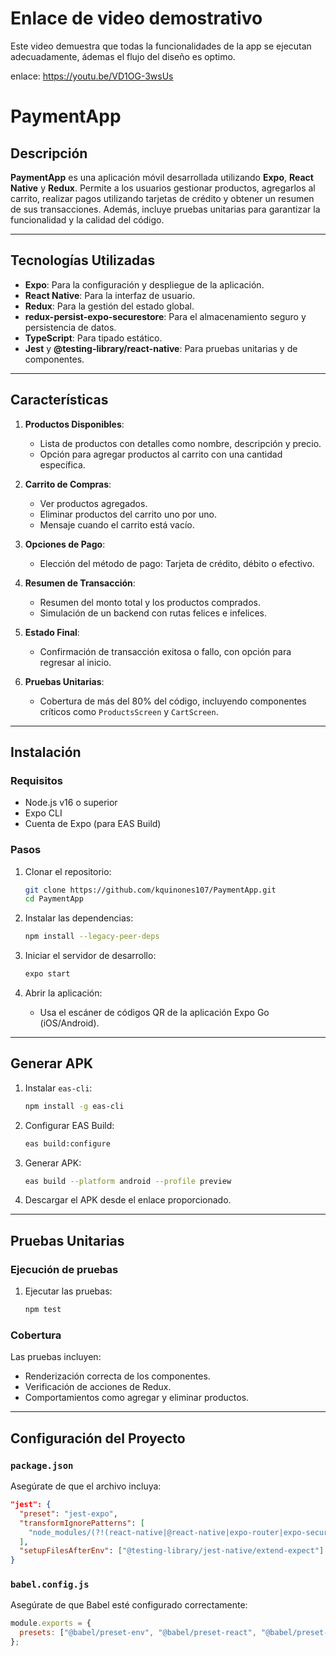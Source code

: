 # Enlace de video demostrativo
Este video demuestra que todas la funcionalidades de la app se 
ejecutan adecuadamente, ádemas el flujo del diseño es optimo. 

enlace: https://youtu.be/VD1OG-3wsUs

# PaymentApp

## Descripción
**PaymentApp** es una aplicación móvil desarrollada utilizando **Expo**, **React Native** y **Redux**. Permite a los usuarios gestionar productos, agregarlos al carrito, realizar pagos utilizando tarjetas de crédito y obtener un resumen de sus transacciones. Además, incluye pruebas unitarias para garantizar la funcionalidad y la calidad del código.

---

## Tecnologías Utilizadas

- **Expo**: Para la configuración y despliegue de la aplicación.
- **React Native**: Para la interfaz de usuario.
- **Redux**: Para la gestión del estado global.
- **redux-persist-expo-securestore**: Para el almacenamiento seguro y persistencia de datos.
- **TypeScript**: Para tipado estático.
- **Jest** y **@testing-library/react-native**: Para pruebas unitarias y de componentes.

---

## Características

1. **Productos Disponibles**:
   - Lista de productos con detalles como nombre, descripción y precio.
   - Opción para agregar productos al carrito con una cantidad específica.

2. **Carrito de Compras**:
   - Ver productos agregados.
   - Eliminar productos del carrito uno por uno.
   - Mensaje cuando el carrito está vacío.

3. **Opciones de Pago**:
   - Elección del método de pago: Tarjeta de crédito, débito o efectivo.

4. **Resumen de Transacción**:
   - Resumen del monto total y los productos comprados.
   - Simulación de un backend con rutas felices e infelices.

5. **Estado Final**:
   - Confirmación de transacción exitosa o fallo, con opción para regresar al inicio.

6. **Pruebas Unitarias**:
   - Cobertura de más del 80% del código, incluyendo componentes críticos como `ProductsScreen` y `CartScreen`.

---

## Instalación

### Requisitos
- Node.js v16 o superior
- Expo CLI
- Cuenta de Expo (para EAS Build)

### Pasos
1. Clonar el repositorio:
   ```bash
   git clone https://github.com/kquinones107/PaymentApp.git
   cd PaymentApp
   ```

2. Instalar las dependencias:
   ```bash
   npm install --legacy-peer-deps
   ```

3. Iniciar el servidor de desarrollo:
   ```bash
   expo start
   ```

4. Abrir la aplicación:
   - Usa el escáner de códigos QR de la aplicación Expo Go (iOS/Android).

---

## Generar APK
1. Instalar `eas-cli`:
   ```bash
   npm install -g eas-cli
   ```

2. Configurar EAS Build:
   ```bash
   eas build:configure
   ```

3. Generar APK:
   ```bash
   eas build --platform android --profile preview
   ```

4. Descargar el APK desde el enlace proporcionado.

---

## Pruebas Unitarias

### Ejecución de pruebas
1. Ejecutar las pruebas:
   ```bash
   npm test
   ```

### Cobertura
Las pruebas incluyen:
- Renderización correcta de los componentes.
- Verificación de acciones de Redux.
- Comportamientos como agregar y eliminar productos.

---

## Configuración del Proyecto

### `package.json`
Asegúrate de que el archivo incluya:
```json
"jest": {
  "preset": "jest-expo",
  "transformIgnorePatterns": [
    "node_modules/(?!(react-native|@react-native|expo-router|expo-secure-store|@expo(nent)?|@expo-google-fonts|react-navigation|@react-navigation)/)"
  ],
  "setupFilesAfterEnv": ["@testing-library/jest-native/extend-expect"]
}
```

### `babel.config.js`
Asegúrate de que Babel esté configurado correctamente:
```javascript
module.exports = {
  presets: ["@babel/preset-env", "@babel/preset-react", "@babel/preset-typescript"],
};
```


